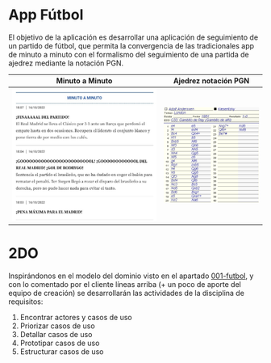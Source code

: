 # App Fútbol

El objetivo de la aplicación es desarrollar una aplicación de seguimiento de un partido de fútbol, que permita la convergencia de las tradicionales app de minuto a minuto con el formalismo del seguimiento de una partida de ajedrez mediante la notación PGN.

|Minuto a Minuto|Ajedrez notación PGN
|-|-
|![](/images/minutoAMinuto.jpg)|![](/images/notacion_formato_pgn.png)

# 2DO

Inspirándonos en el modelo del dominio visto en el apartado [001-futbol](../001-futbol/readme.md), y con lo comentado por el cliente líneas arriba (+ un poco de aporte del equipo de creación) se desarrollarán las actividades de la disciplina de requisitos:

1. Encontrar actores y casos de uso
1. Priorizar casos de uso
1. Detallar casos de uso
1. Prototipar casos de uso
1. Estructurar casos de uso
